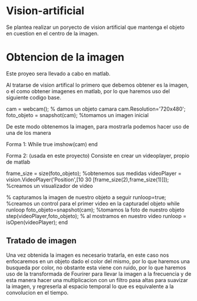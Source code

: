 # Vision-artificial

Se plantea realizar un poryecto de vision artificial que mantenga el objeto en cuestion en el centro de la imagen.

# Obtencion de la imagen
Este proyeo sera llevado a cabo en matlab.

Al tratarse de vision artifical lo primero que debemos obtener es la imagen, o el como obtener imagenes en matlab, por lo que haremos uso del siguiente codigo base.

cam = webcam(); % damos un objeto camara
cam.Resolution='720x480';
foto_objeto = snapshot(cam); %tomamos un imagen inicial

De este modo obtenemos la imagen, para mostrarla podemos hacer uso de una de los manera

Forma 1:
While true
  imshow(cam)
end

Forma 2: (usada en este proyecto)
Consiste en crear un videoplayer, propio de matlab

frame_size = size(foto_objeto); %obtenemos sus medidas
videoPlayer = vision.VideoPlayer('Position',[10 30 [frame_size(2),frame_size(1)]]); %creamos un visualizador de video

% capturamos la imagen de nuestro objeto a seguir
runloop=true; %creamos un control para el primer video en la capturadel objeto
while runloop
    foto_objeto=snapshot(cam); %tomamos la foto de nuestro objeto
    step(videoPlayer,foto_objeto); % al mostramos en nuestro video
    runloop = isOpen(videoPlayer);
end

## Tratado de imagen
Una vez obtenida la imagen es necesario tratarla, en este caso nos enfocaremos en un objeto dado el color del mismo, por lo que haremos una busqueda por color, no obstante esta viene con ruido, por lo que haremos uso de la transformada de Fourirer para llevar la imagen a la frecuencia y de esta manera hacer una multiplicacion con un filtro pasa altas para suavizar la imagen, y regreserla al espacio temporal lo que es equivalente a la convolucion en el tiempo.
